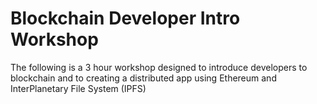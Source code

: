 # Blockchain Developer Intro Workshop

The following is a 3 hour workshop designed to introduce developers to blockchain and to creating a distributed app 
using Ethereum and InterPlanetary File System (IPFS)